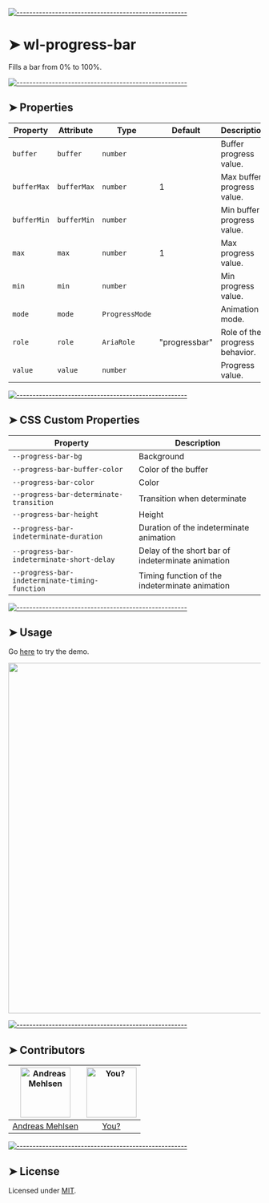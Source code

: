 
[![-----------------------------------------------------](https://raw.githubusercontent.com/andreasbm/readme/master/assets/lines/colored.png)](#wl-progress-bar)

# ➤ wl-progress-bar

Fills a bar from 0% to 100%.


[![-----------------------------------------------------](https://raw.githubusercontent.com/andreasbm/readme/master/assets/lines/colored.png)](#properties)

## ➤ Properties

| Property    | Attribute   | Type           | Default       | Description                    |
|-------------|-------------|----------------|---------------|--------------------------------|
| `buffer`    | `buffer`    | `number`       |               | Buffer progress value.         |
| `bufferMax` | `bufferMax` | `number`       | 1             | Max buffer progress value.     |
| `bufferMin` | `bufferMin` | `number`       |               | Min buffer progress value.     |
| `max`       | `max`       | `number`       | 1             | Max progress value.            |
| `min`       | `min`       | `number`       |               | Min progress value.            |
| `mode`      | `mode`      | `ProgressMode` |               | Animation mode.                |
| `role`      | `role`      | `AriaRole`     | "progressbar" | Role of the progress behavior. |
| `value`     | `value`     | `number`       |               | Progress value.                |


[![-----------------------------------------------------](https://raw.githubusercontent.com/andreasbm/readme/master/assets/lines/colored.png)](#css-custom-properties)

## ➤ CSS Custom Properties

| Property                                       | Description                                      |
|------------------------------------------------|--------------------------------------------------|
| `--progress-bar-bg`                            | Background                                       |
| `--progress-bar-buffer-color`                  | Color of the buffer                              |
| `--progress-bar-color`                         | Color                                            |
| `--progress-bar-determinate-transition`        | Transition when determinate                      |
| `--progress-bar-height`                        | Height                                           |
| `--progress-bar-indeterminate-duration`        | Duration of the indeterminate animation          |
| `--progress-bar-indeterminate-short-delay`     | Delay of the short bar of indeterminate animation |
| `--progress-bar-indeterminate-timing-function` | Timing function of the indeterminate animation   |



[![-----------------------------------------------------](https://raw.githubusercontent.com/andreasbm/readme/master/assets/lines/colored.png)](#usage)

## ➤ Usage

Go [here](https://weightless.dev/elements/progress-bar) to try the demo.

<a href="https://weightless.dev/elements/progress-bar" align="center">
  <img src="https://raw.githubusercontent.com/andreasbm/elements/master/screenshots/wl-progress-bar.png" width="700" />
</a>


[![-----------------------------------------------------](https://raw.githubusercontent.com/andreasbm/readme/master/assets/lines/colored.png)](#contributors)

## ➤ Contributors
	

| [<img alt="Andreas Mehlsen" src="https://avatars1.githubusercontent.com/u/6267397?s=460&v=4" width="100">](https://twitter.com/andreasmehlsen) | [<img alt="You?" src="https://joeschmoe.io/api/v1/random" width="100">](https://github.com/andreasbm/weightless/blob/master/CONTRIBUTING.md) |
|:--------------------------------------------------:|:--------------------------------------------------:|
| [Andreas Mehlsen](https://twitter.com/andreasmehlsen) | [You?](https://github.com/andreasbm/weightless/blob/master/CONTRIBUTING.md) |


[![-----------------------------------------------------](https://raw.githubusercontent.com/andreasbm/readme/master/assets/lines/colored.png)](#license)

## ➤ License
	
Licensed under [MIT](https://opensource.org/licenses/MIT).